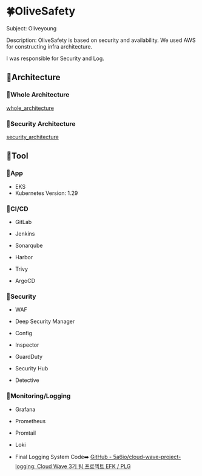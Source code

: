# 🍀OliveSafety

Subject: Oliveyoung

Description: OliveSafety is based on security and availability. We used AWS for constructing infra architecture.

I was responsible for Security and Log.

## 🌟Architecture

### 📌Whole Architecture

[whole_architecture](./image/whole_architecture.png)

### 📌Security Architecture

[security_architecture](./image/security_architecture.png)

## 🌟Tool

### 📌App

- EKS
- Kubernetes Version: 1.29

### 📌CI/CD

- GitLab

- Jenkins

- Sonarqube

- Harbor

- Trivy

- ArgoCD

### 📌Security

- WAF

- Deep Security Manager

- Config

- Inspector

- GuardDuty

- Security Hub

- Detective

### 📌Monitoring/Logging

- Grafana

- Prometheus

- Promtail

- Loki

- Final Logging System Code➡️ [GitHub - 5a6io/cloud-wave-project-logging: Cloud Wave 3기 팀 프로젝트 EFK / PLG](https://github.com/5a6io/cloud-wave-project-logging)
